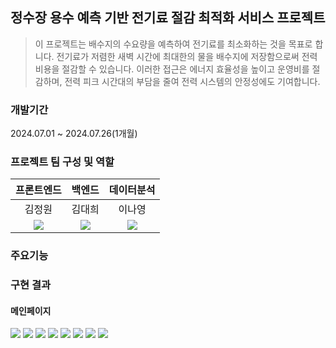 ## 정수장 용수 예측 기반 전기료 절감 최적화 서비스 프로젝트

> 이 프로젝트는 배수지의 수요량을 예측하여 전기료를 최소화하는 것을 목표로 합니다. 전기료가 저렴한 새벽 시간에 최대한의 물을 배수지에 저장함으로써 전력 비용을 절감할 수 있습니다. 이러한 접근은 에너지 효율성을 높이고 운영비를 절감하며, 전력 피크 시간대의 부담을 줄여 전력 시스템의 안정성에도 기여합니다.

### 개발기간
2024.07.01 ~ 2024.07.26(1개월)

### 프로젝트 팀 구성 및 역할
|프론트엔드|백엔드|데이터분석|
|:---:|:---:|:---:|
|김정원|김대희|이나영|
|[<img src="https://img.shields.io/badge/github-181717?style=for-the-badge&logo=github&logoColor=white">](https://github.com/jwkim97211)|[<img src="https://img.shields.io/badge/github-181717?style=for-the-badge&logo=github&logoColor=white">](https://github.com/everydayday)|[<img src="https://img.shields.io/badge/github-181717?style=for-the-badge&logo=github&logoColor=white">](https://github.com/akasha-rec)|

### 주요기능


### 구현 결과
#### 메인페이지
<img src="https://github.com/user-attachments/assets/449ec808-4b29-46de-831f-08e22af41c1c">
<img src="https://github.com/jwkim97211/project2/blob/main/assets/main2.png">
<img src="https://github.com/user-attachments/assets/76eb3ed0-2c4f-479e-abf0-e773256fa9bd">
<img src="https://github.com/jwkim97211/project2/blob/main/assets/s1.png">
<img src="https://github.com/jwkim97211/project2/blob/main/assets/s2.png">
<img src="https://github.com/jwkim97211/project2/blob/main/assets/s3.png">
<img src="https://github.com/jwkim97211/project2/blob/main/assets/s4.png">
<img src="https://github.com/user-attachments/assets/c9ce7e32-4334-42c4-8cac-60ed09fd1be3">
